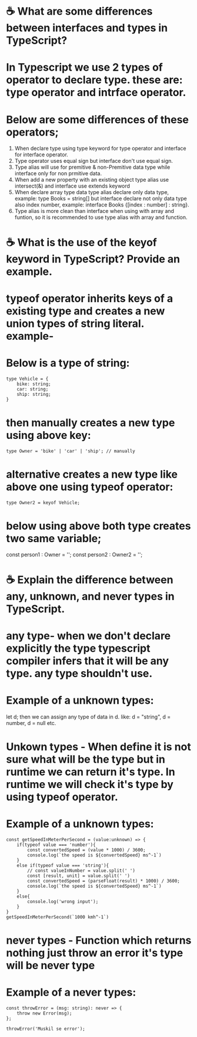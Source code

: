 

# ☕ What are some differences between interfaces and types in TypeScript?

# In Typescript we use 2 types of operator to declare type. these are: type operator and intrface operator.

# Below are some differences of these operators;

1. When declare type using type keyword for type operator and interface for interface operator. 
2. Type operator uses equal sign but interface don't use equal sign.
3. Type alias will use for premitive & non-Premitive data type while interface only for non prmitive data.
4. When add a new property with an existing object type alias use intersect(&) and interface use extends keyword
5. When declare array type data type alias declare only data type, example: type Books = string[] but interface declare not only data type also index number, example: interface Books {[index : number] : string}.
6. Type alias is more clean than interface when using with array and funtion, so it is recommended to use type alias with array and function.


# ☕ What is the use of the keyof keyword in TypeScript? Provide an example.

# typeof operator inherits keys of a existing type and creates a new union types of string literal. example-

# Below is a type of string:
    
    type Vehicle = {
        bike: string;
        car: string;
        ship: string;
    }

# then manually creates a new type using above key:
    type Owner = 'bike' | 'car' | 'ship'; // manually

# alternative creates a new type like above one using typeof operator:
    type Owner2 = keyof Vehicle;

# below using above both type creates two same variable;
const person1 : Owner = '';
const person2 : Owner2 = '';



# ☕ Explain the difference between any, unknown, and never types in TypeScript.

# any type- when we don't declare explicitly the type typescript compiler infers that it will be any type. any type shouldn't use.

# Example of a unknown types:
let d; then we can assign any type of data in d. like: d = "string", d = number, d = null etc.

# Unkown types - When define it is not sure what will be the type but in runtime we can return it's type. In runtime we will check it's type by using typeof operator.

# Example of a unknown types:

    const getSpeedInMeterPerSecond = (value:unknown) => {
        if(typeof value === 'number'){
            const convertedSpeed = (value * 1000) / 3600;
            console.log(`the speed is ${convertedSpeed} ms^-1`)
        }
        else if(typeof value === 'string'){
            // const valueInNumber = value.split(' ')
            const [result, unit] = value.split(' ')
            const convertedSpeed = (parseFloat(result) * 1000) / 3600;
            console.log(`the speed is ${convertedSpeed} ms^-1`)
        }
        else{
            console.log('wrong input');
        }
    }
    getSpeedInMeterPerSecond(`1000 kmh^-1`)


# never types - Function which returns nothing just throw an error it's type will be never type

# Example of a never types:
    const throwError = (msg: string): never => {
        throw new Error(msg);
    };
    
    throwError('Muskil se error');

